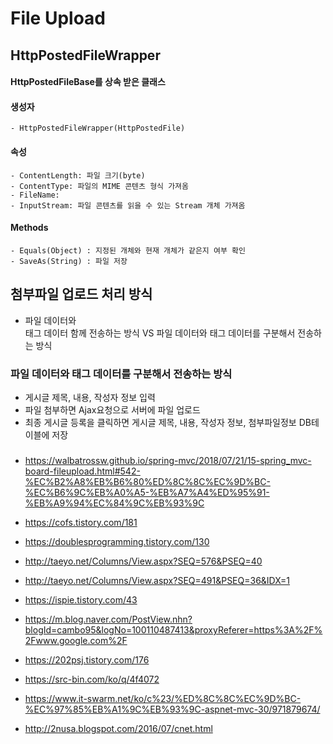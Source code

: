 # File Upload

## HttpPostedFileWrapper
#### HttpPostedFileBase를 상속 받은 클래스
#### 생성자
    - HttpPostedFileWrapper(HttpPostedFile)
#### 속성
    - ContentLength: 파일 크기(byte)
    - ContentType: 파일의 MIME 콘텐츠 형식 가져옴
    - FileName: 
    - InputStream: 파일 콘텐츠를 읽을 수 있는 Stream 개체 가져옴
#### Methods
    - Equals(Object) : 지정된 개체와 현재 개체가 같은지 여부 확인
    - SaveAs(String) : 파일 저장


## 첨부파일 업로드 처리 방식
- 파일 데이터와 <form>태그 데이터 함께 전송하는 방식 VS 파일 데이터와 <form> 태그 데이터를 구분해서 전송하는 방식

### 파일 데이터와 <form> 태그 데이터를 구분해서 전송하는 방식
- 게시글 제목, 내용, 작성자 정보 입력
- 파일 첨부하면 Ajax요청으로 서버에 파일 업로드
- 최종 게시글 등록을 클릭하면 게시글 제목, 내용, 작성자 정보, 첨부파일정보 DB테이블에 저장

### 
- https://walbatrossw.github.io/spring-mvc/2018/07/21/15-spring_mvc-board-fileupload.html#542-%EC%B2%A8%EB%B6%80%ED%8C%8C%EC%9D%BC-%EC%B6%9C%EB%A0%A5-%EB%A7%A4%ED%95%91-%EB%A9%94%EC%84%9C%EB%93%9C

- https://cofs.tistory.com/181
- https://doublesprogramming.tistory.com/130
- http://taeyo.net/Columns/View.aspx?SEQ=576&PSEQ=40
- http://taeyo.net/Columns/View.aspx?SEQ=491&PSEQ=36&IDX=1
- https://ispie.tistory.com/43
- https://m.blog.naver.com/PostView.nhn?blogId=cambo95&logNo=100110487413&proxyReferer=https%3A%2F%2Fwww.google.com%2F
- https://202psj.tistory.com/176
- https://src-bin.com/ko/q/4f4072
- https://www.it-swarm.net/ko/c%23/%ED%8C%8C%EC%9D%BC-%EC%97%85%EB%A1%9C%EB%93%9C-aspnet-mvc-30/971879674/
- http://2nusa.blogspot.com/2016/07/cnet.html